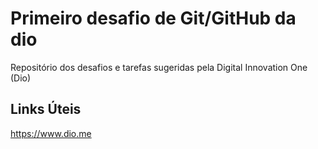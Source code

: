 # Primeiro desafio de Git/GitHub da dio
Repositório dos desafios e tarefas sugeridas pela Digital Innovation One (Dio)

## Links Úteis
https://www.dio.me
